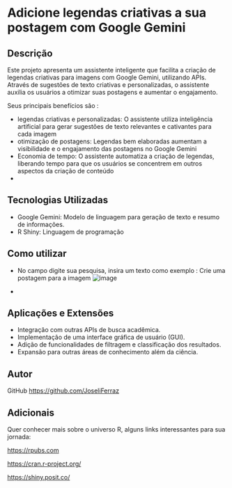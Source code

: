 # Adicione legendas criativas a sua postagem com Google Gemini

## Descrição

Este projeto apresenta um assistente inteligente que facilita a criação de legendas criativas para imagens com Google Gemini, utilizando APIs. Através de sugestões de texto criativas e personalizadas, o assistente auxilia os usuários a otimizar suas postagens e aumentar o engajamento.

Seus principais benefícios são :
* legendas criativas e personalizadas: O assistente utiliza inteligência artificial para gerar sugestões de texto relevantes e cativantes para cada imagem
* otimização de postagens: Legendas bem elaboradas aumentam a visibilidade e o engajamento das postagens no Google Gemini
* Economia de tempo: O assistente automatiza a criação de legendas, liberando tempo para que os usuários se concentrem em outros aspectos da criação de conteúdo
* 
## Tecnologias Utilizadas

*   Google Gemini: Modelo de linguagem para geração de texto e resumo de informações.
*   R Shiny: Linguagem de programação 




## Como utilizar
* No campo digite sua pesquisa, insira um texto como exemplo : Crie uma postagem para a imagem
![image](https://github.com/JoseliFerraz/Legendas_IA/assets/24917106/45298b3c-e853-4982-8579-cf9dcd6b6e7f)

* 





## Aplicações e Extensões

*   Integração com outras APIs de busca acadêmica.
*   Implementação de uma interface gráfica de usuário (GUI).
*   Adição de funcionalidades de filtragem e classificação dos resultados.
*   Expansão para outras áreas de conhecimento além da ciência. 

## Autor

GitHub https://github.com/JoseliFerraz


## Adicionais
Quer conhecer mais sobre o universo R, alguns links interessantes para sua jornada:

https://rpubs.com

https://cran.r-project.org/

https://shiny.posit.co/
